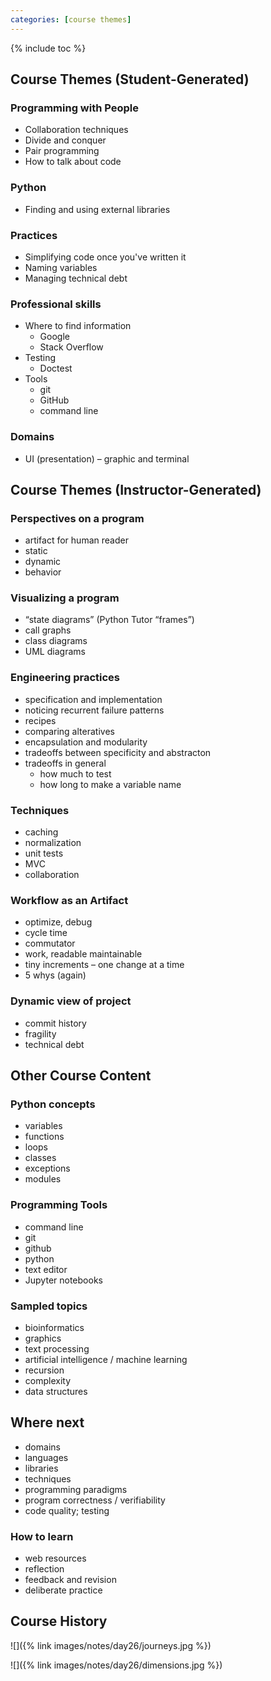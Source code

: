 ```yaml
---
categories: [course themes]
---
```


{% include toc %}

## Course Themes (Student-Generated)

### Programming with People
* Collaboration techniques
* Divide and conquer
* Pair programming
* How to talk about code

### Python
* Finding and using external libraries

### Practices
* Simplifying code once you've written it
* Naming variables
* Managing technical debt

### Professional skills
* Where to find information
  * Google
  * Stack Overflow
* Testing
  * Doctest
* Tools
  * git
  * GitHub
  * command line

### Domains
* UI (presentation) – graphic and terminal

## Course Themes (Instructor-Generated)

### Perspectives on a program

- artifact for human reader
- static
- dynamic
- behavior

### Visualizing a program

- “state diagrams” (Python Tutor “frames”)
- call graphs
- class diagrams
- UML diagrams

### Engineering practices

- specification and implementation
- noticing recurrent failure patterns
- recipes
- comparing alteratives
- encapsulation and modularity
- tradeoffs between specificity and abstracton
- tradeoffs in general
	- how much to test
	- how long to make a variable name

### Techniques

- caching
- normalization
- unit tests
- MVC
- collaboration

### Workflow as an Artifact

- optimize, debug
- cycle time
- commutator
- work, readable maintainable
- tiny increments – one change at a time
- 5 whys (again)

### Dynamic view of project

- commit history
- fragility
- technical debt

## Other Course Content

### Python concepts

- variables
- functions
- loops
- classes
- exceptions
- modules

### Programming Tools

- command line
- git
- github
- python
- text editor
- Jupyter notebooks

### Sampled topics

- bioinformatics
- graphics
- text processing
- artificial intelligence / machine learning
- recursion
- complexity
- data structures

## Where next

- domains
- languages
- libraries
- techniques
- programming paradigms
- program correctness / verifiability
- code quality; testing

### How to learn

- web resources
- reflection
- feedback and revision
- deliberate practice

## Course History

![]({% link images/notes/day26/journeys.jpg %})

![]({% link images/notes/day26/dimensions.jpg %})

